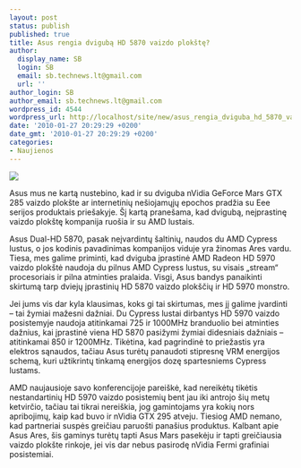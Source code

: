 ```yaml
---
layout: post
status: publish
published: true
title: Asus rengia dvigubą HD 5870 vaizdo plokštę?
author:
  display_name: SB
  login: SB
  email: sb.technews.lt@gmail.com
  url: ''
author_login: SB
author_email: sb.technews.lt@gmail.com
wordpress_id: 4544
wordpress_url: http://localhost/site/new/asus_rengia_dviguba_hd_5870_vaizdo_plokste/
date: '2010-01-27 20:29:29 +0200'
date_gmt: '2010-01-27 20:29:29 +0200'
categories:
- Naujienos
---
```

<div class="imgright"><img src="http://t1.gstatic.com/images?q=tbn:sJQ1eWvrVqK5pM:http://cache.gizmodo.com/assets/images/4/2009/07/504x_Asus_GeForce_GTX_285_dual_01.jpg.jpg"  /></div>
<p>Asus mus ne kartą nustebino, kad ir su dviguba nVidia GeForce Mars GTX 285 vaizdo plokšte ar internetinių nešiojamųjų epochos pradžia su Eee serijos produktais priešakyje. Šį kartą pranešama, kad dvigubą, neįprastinę vaizdo plokštę kompanija ruošia ir su AMD lustais.</p>
<p>Asus Dual-HD 5870, pasak neįvardintų šaltinių, naudos du AMD Cypress lustus, o jos kodinis pavadinimas kompanijos viduje yra žinomas Ares vardu. Tiesa, mes galime priminti, kad dviguba įprastinė AMD Radeon HD 5970 vaizdo plokštė naudoja du pilnus AMD Cypress lustus, su visais „stream“ procesoriais ir pilna atminties pralaida. Visgi, Asus bandys panaikinti skirtumą tarp dviejų įprastinių HD 5870 vaizdo plokščių ir HD 5970 monstro.</p>
<p>Jei jums vis dar kyla klausimas, koks gi tai skirtumas, mes jį galime įvardinti – tai žymiai mažesni dažniai. Du Cypress lustai dirbantys HD 5970 vaizdo posistemyje naudoja atitinkamai 725 ir 1000MHz branduolio bei atminties dažnius, kai įprastinė viena HD 5870 pasižymi žymiai didesniais dažniais – atitinkamai 850 ir 1200MHz. Tikėtina, kad pagrindinė to priežastis yra elektros sąnaudos, tačiau Asus turėtų panaudoti stipresnę VRM energijos schemą, kuri užtikrintų tinkamą energijos dozę spartesniems Cypress lustams.</p>
<p>AMD naujausioje savo konferencijoje pareiškė, kad nereikėtų tikėtis nestandartinių HD 5970 vaizdo posistemių bent jau iki antrojo šių metų ketvirčio, tačiau tai tikrai nereiškia, jog gamintojams yra kokių nors apribojimų, kaip kad buvo ir nVidia GTX 295 atveju. Tiesiog AMD nemano, kad partneriai suspės greičiau paruošti panašius produktus. Kalbant apie Asus Ares, šis gaminys turėtų tapti Asus Mars pasekėju ir tapti greičiausia vaizdo plokšte rinkoje, jei vis dar nebus pasirodę nVidia Fermi grafiniai posistemiai.<br /></p>
